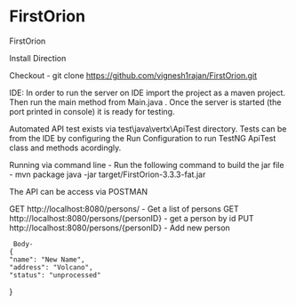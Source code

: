 # FirstOrion

FirstOrion

Install Direction

Checkout - 
 git clone https://github.com/vignesh1rajan/FirstOrion.git
 
  IDE:
     In order to run the server on IDE import the project as a maven project. Then run the main method from Main.java . Once the server is started (the port printed in console) it is ready for testing. 

Automated API test exists via test\java\vertx\ApiTest directory. Tests can be from the IDE by configuring the Run Configuration to run TestNG ApiTest class and methods acordingly.

Running via command line -
  Run the following command to build the jar file - 
     mvn package
     java -jar target/FirstOrion-3.3.3-fat.jar
   
The API can be access via POSTMAN 

   GET http://localhost:8080/persons/                 - Get a list of persons
   GET http://localhost:8080/persons/{personID}    -  get a person by id
   PUT http://localhost:8080/persons/{personID}    - Add new person

     Body-
    {
    "name": "New Name",
    "address": "Volcano",
    "status": "unprocessed"
   }
   
